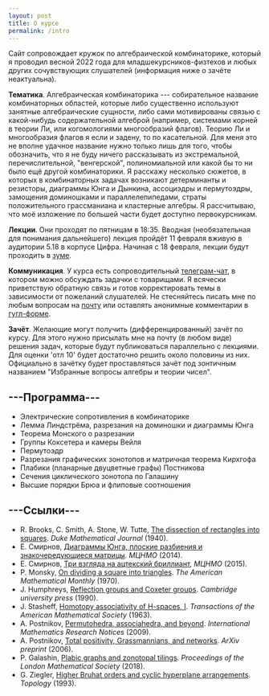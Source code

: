 ```yaml
---
layout: post
title: О курсе
permalink: /intro
---
```


Сайт сопровождает кружок по алгебраической комбинаторике, который я проводил весной 2022 года для младшекурсников-физтехов и любых других сочувствующих слушателей (информация ниже о зачёте неактуальна). 

**Тематика**. Алгебраическая комбинаторика --- собирательное название комбинаторных областей, которые либо существенно используют занятные алгебраические сущности, либо сами мотивированы связью с какой-нибудь содержательной
алгеброй (например, системами корней в теории Ли, или когомологиями многообразий флагов). Теорию Ли и многообразия флагов я если и задену, то по касательной. Для меня это не вполне удачное название нужно только лишь для того, чтобы обозначить, что я не буду ничего рассказывать из экстремальной, перечислительной, "венгерской", полиномиальной или какой бы то ни было ещё другой комбинаторики. Я расскажу несколько сюжетов, в которых в комбинаторных задачах возникают детерминанты и резисторы, диаграммы Юнга и Дынкина, ассоциэдры и пермутоэдры, замощения доминошками и параллелепипедами, страты положительного грассманиана и кластерные алгебры. Я рассчитываю, что моё изложение по большей части будет доступно первокурсникам.

**Лекции**. Они проходят по пятницам в 18:35. Вводная (необязательная для понимания дальнейшего) лекция пройдёт 11 февраля вживую в аудитории 5.18 в корпусе Цифра. Начиная с 18 февраля, лекции будут проходить в [зуме](https://theias.zoom.us/j/89395086714).

**Коммуникация**. У курса есть сопроводительный [телеграм-чат](https://t.me/+55wKFd6oqJ1iOTBi), в котором можно обсуждать задачки с товарищами. Я всячески приветствую обратную связь и готов корректировать темы в зависимости от пожеланий слушателей. Не стесняйтесь писать мне по любым вопросам на [почту](mailto:aleksei.balitskii@phystech.edu) или оставлять анонимные комментарии в [гугл-форме](https://forms.gle/JcWcTzrAeCxauHw1A). 

**Зачёт**. Желающие могут получить (дифференцированный) зачёт по курсу. Для этого нужно присылать мне на почту (в любом виде) решения задач, которые будут публиковаться параллельно с лекциями. Для оценки 'отл 10' будет достаточно решить около половины из них. Официально в зачётку будет проставляться зачёт под зонтичным названием "Избранные вопросы алгебры и теории чисел".

## ---Программа---
+ Электрические сопротивления в комбинаторике
+ Лемма Линдстрёма, разрезания на доминошки и диаграммы Юнга
+ Теорема Монского о разрезании
+ Группы Коксетера и камеры Вейля
+ Пермутоэдр
+ Разрезания графических зонотопов и матричная теорема Кирхгофа
+ Плабики (планарные двуцветные графы) Постникова
+ Сечения циклического зонотопа по Галашину
+ Высшие порядки Брюа и флиповые соотношения


## ---Cсылки---
+ R. Brooks, C. Smith, A. Stone, W. Tutte, [The dissection of rectangles into squares](https://carlo-hamalainen.net/stuff/Brooks,%20Smith,%20Stone,%20Tutte%20-%20The%20dissection%20of%20rectangles%20into%20squares%20(1940).pdf). _Duke Mathematical Journal_ (1940).
+ Е. Смирнов, [Диаграммы Юнга, плоские разбиения и знакочередующиеся матрицы](https://users.mccme.ru/smirnoff/papers/dubna14.pdf). _МЦНМО_ (2014).
+ Е. Смирнов, [Три взгляда на ацтекский бриллиант](https://www.mccme.ru/free-books/dubna/smirnov-aztec.pdf), _МЦНМО_ (2015).
+ P. Monsky, [On dividing a square into triangles](https://www.jstor.org/stable/pdf/2317329.pdf). _The American Mathematical Monthly_ (1970).
+ J. Humphreys, [Reflection groups and Coxeter groups](books.google.ru/books?id=ODfjmOeNLMUC). _Cambridge university press_ (1990).
+ J. Stasheff, [Homotopy associativity of H-spaces, I](https://www.ams.org/tran/1963-108-02/S0002-9947-1963-99939-9/S0002-9947-1963-99939-9.pdf). _Transactions of the American Mathematical Society_ (1963).
+ A. Postnikov, [Permutohedra, associahedra, and beyond](https://academic.oup.com/imrn/article-pdf/2009/6/1026/18937162/rnn153.pdf). _International Mathematics Research Notices_ (2009).
+ A. Postnikov, [Total positivity, Grassmannians, and networks](https://arxiv.org/pdf/math/0609764). _ArXiv preprint_ (2006).
+ P. Galashin, [Plabic graphs and zonotopal tilings](https://londmathsoc.onlinelibrary.wiley.com/doi/abs/10.1112/plms.12139). _Proceedings of the London Mathematical Society_ (2018).
+ G. Ziegler, [Higher Bruhat orders and cyclic hyperplane arrangements](https://opus4.kobv.de/opus4-zib/files/60/SC-91-10.pdf). _Topology_ (1993).